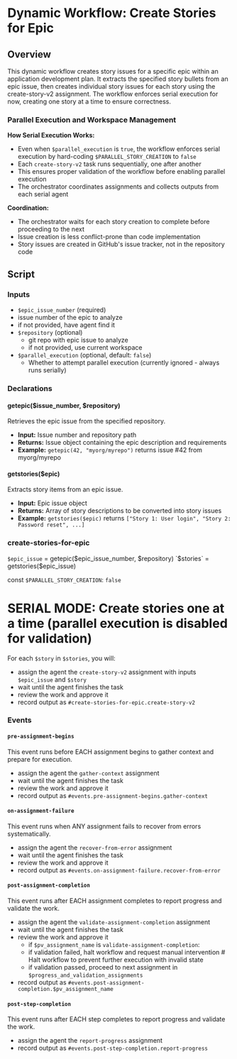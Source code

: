# Dynamic Workflow: Create Stories for Epic

## Overview

This dynamic workflow creates story issues for a specific epic within an application development plan. It extracts the specified story bullets from an epic issue, then creates individual story issues for each story using the create-story-v2 assignment. The workflow enforces serial execution for now, creating one story at a time to ensure correctness.

### Parallel Execution and Workspace Management
**How Serial Execution Works:**
- Even when `$parallel_execution` is `true`, the workflow enforces serial execution by hard-coding `$PARALLEL_STORY_CREATION` to `false`
- Each `create-story-v2` task runs sequentially, one after another
- This ensures proper validation of the workflow before enabling parallel execution
- The orchestrator coordinates assignments and collects outputs from each serial agent

**Coordination:**
- The orchestrator waits for each story creation to complete before proceeding to the next
- Issue creation is less conflict-prone than code implementation
- Story issues are created in GitHub's issue tracker, not in the repository code

## Script

### Inputs
- `$epic_issue_number` (required)
 - issue number of the epic to analyze
  - if not provided, have agent find it
- `$repository` (optional)
  - git repo with epic issue to analyze
  - if not provided, use current workspace
- `$parallel_execution` (optional, default: `false`)
  - Whether to attempt parallel execution (currently ignored - always runs serially)

### Declarations

#### getepic($issue_number, $repository)
Retrieves the epic issue from the specified repository.
- **Input:** Issue number and repository path
- **Returns:** Issue object containing the epic description and requirements
- **Example:** `getepic(42, "myorg/myrepo")` returns issue #42 from myorg/myrepo

#### getstories($epic)
Extracts story items from an epic issue.
- **Input:** Epic issue object
- **Returns:** Array of story descriptions to be converted into story issues
- **Example:** `getstories($epic)` returns `["Story 1: User login", "Story 2: Password reset", ...]`

### create-stories-for-epic

`$epic_issue` = getepic($epic_issue_number, $repository)
`$stories` = getstories($epic_issue)

const `$PARALLEL_STORY_CREATION`: `false`

# SERIAL MODE: Create stories one at a time (parallel execution is disabled for validation)
For each `$story` in `$stories`, you will:
   - assign the agent the `create-story-v2` assignment with inputs `$epic_issue` and `$story`
   - wait until the agent finishes the task
   - review the work and approve it
   - record output as `#create-stories-for-epic.create-story-v2`

### Events

#### `pre-assignment-begins`

This event runs before EACH assignment begins to gather context and prepare for execution.

- assign the agent the `gather-context` assignment
- wait until the agent finishes the task
- review the work and approve it
- record output as `#events.pre-assignment-begins.gather-context`

#### `on-assignment-failure`

This event runs when ANY assignment fails to recover from errors systematically.

- assign the agent the `recover-from-error` assignment
- wait until the agent finishes the task
- review the work and approve it
- record output as `#events.on-assignment-failure.recover-from-error`

#### `post-assignment-completion`

This event runs after EACH assignment completes to report progress and validate the work.

- assign the agent the `validate-assignment-completion` assignment
- wait until the agent finishes the task
- review the work and approve it
   - if `$pv_assignment_name` is `validate-assignment-completion`:
   - if validation failed, halt workflow and request manual intervention # Halt workflow to prevent further execution with invalid state
   - if validation passed, proceed to next assignment in `$progress_and_validation_assignments`
- record output as `#events.post-assignment-completion.$pv_assignment_name`

#### `post-step-completion`

This event runs after EACH step completes to report progress and validate the work.

- assign the agent the `report-progress` assignment
- record output as `#events.post-step-completion.report-progress`
